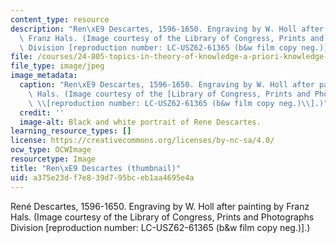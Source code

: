 ```yaml
---
content_type: resource
description: "Ren\xE9 Descartes, 1596-1650. Engraving by W. Holl after painting by\
  \ Franz Hals. (Image courtesy of the Library of Congress, Prints and Photographs\
  \ Division [reproduction number: LC-USZ62-61365 (b&w film copy neg.)].)"
file: /courses/24-805-topics-in-theory-of-knowledge-a-priori-knowledge-spring-2005/a375e23df7e839d795bceb1aa4695e4a_24-805s05-th.jpg
file_type: image/jpeg
image_metadata:
  caption: "Ren\xE9 Descartes, 1596-1650. Engraving by W. Holl after painting by Franz\
    \ Hals. (Image courtesy of the [Library of Congress, Prints and Photographs Division](http://www.loc.gov/rr/print/)\
    \ \\[reproduction number: LC-USZ62-61365 (b&w film copy neg.)\\].)"
  credit: ''
  image-alt: Black and white portrait of Rene Descartes.
learning_resource_types: []
license: https://creativecommons.org/licenses/by-nc-sa/4.0/
ocw_type: OCWImage
resourcetype: Image
title: "Ren\xE9 Descartes (thumbnail)"
uid: a375e23d-f7e8-39d7-95bc-eb1aa4695e4a
---
```

René Descartes, 1596-1650. Engraving by W. Holl after painting by Franz Hals. (Image courtesy of the Library of Congress, Prints and Photographs Division [reproduction number: LC-USZ62-61365 (b&w film copy neg.)].)